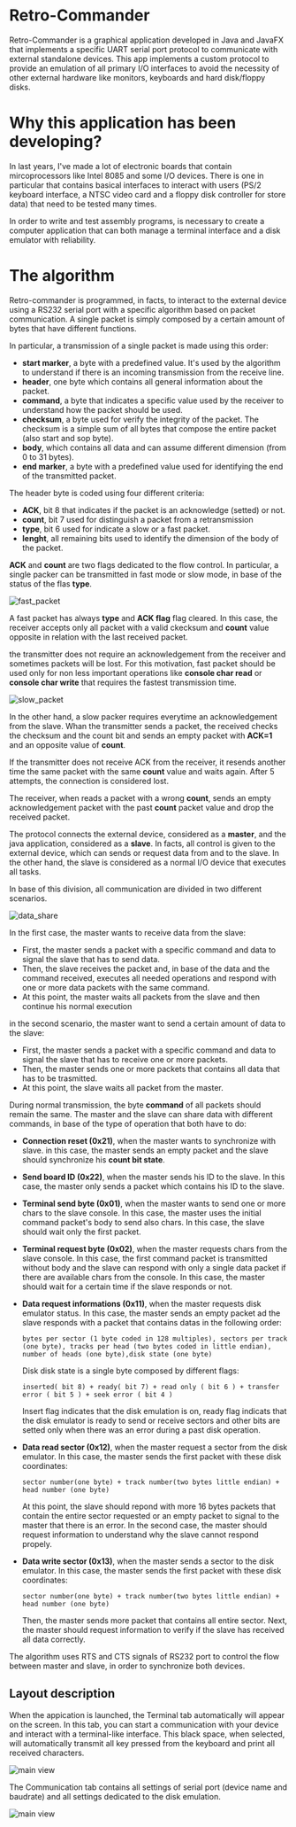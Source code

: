 # Retro-Commander
Retro-Commander is a graphical application developed in Java and JavaFX that implements a specific UART serial port protocol to communicate with external standalone devices. 
This app implements a custom protocol to provide an emulation of all primary I/O interfaces to avoid the necessity of other external hardware like monitors,
keyboards and hard disk/floppy disks.

# Why this application has been developing?

In last years, I've made a lot of electronic boards that contain mircoprocessors like Intel 8085 and some I/O devices. There is one in particular that contains basical interfaces to interact with users (PS/2 keyboard interface, a NTSC video card and a floppy disk controller for store data) that need to be tested many times. 

In order to write and test assembly programs, is necessary to create a computer application that can both manage a terminal interface and a disk emulator with reliability.

# The algorithm 

Retro-commander is programmed, in facts, to interact to the external device using a RS232 serial port with a specific algorithm based on packet communication. A single packet is simply composed by a certain amount of bytes that have different functions.

In particular, a transmission of a single packet is made using this order:
* **start marker**, a byte with a predefined value. It's used by the algorithm to understand if there is an incoming transmission from the receive line.
* **header**, one byte which contains all general information about the packet.
* **command**, a byte that indicates a specific value used by the receiver to understand how the packet should be used.
* **checksum**, a byte used for verify the integrity of the packet. The checksum is a simple sum of all bytes that compose the entire packet (also start and sop byte).
* **body**, which contains all data and can assume different dimension (from 0 to 31 bytes).
* **end marker**, a byte with a predefined value used for identifying the end of the transmitted packet.

The header byte is coded using four different criteria:
*   **ACK**, bit 8 that indicates if the packet is an acknowledge (setted) or not.
*   **count**, bit 7 used for distinguish a packet from a retransmission
*   **type**, bit 6 used for indicate a slow or a fast packet.
*   **lenght**, all remaining bits used to identify the dimension of the body of the packet.

**ACK** and **count** are two flags dedicated to the flow control. In particular, a single packer can be transmitted in fast mode or slow mode, in base of the status of the flas **type**. 

![fast_packet](/docs/fast_packet.drawio.png)

A fast packet has always **type** and **ACK flag** flag cleared. In this case, the receiver accepts only all packet with a valid ckecksum and **count** value opposite in relation with the last received packet.   

the transmitter does not require an acknowledgement from the receiver and sometimes packets will be lost. For this motivation, fast packet should be used only for non less important operations like **console char read** or **console char write** that requires the fastest transmission time.

![slow_packet](/docs/slow_packet.drawio.png)

In the other hand, a slow packer requires everytime an acknowledgement from the slave. Whan the transmitter sends a packet, the received checks the checksum and the count bit and sends an empty packet with **ACK=1** and an opposite value of **count**. 

If the transmitter does not receive ACK from the receiver, it resends another time the same packet with the same **count** value and waits again. After 5 attempts, the connection is considered lost.

The receiver, when reads a packet with a wrong **count**, sends an empty acknowledgement packet with the past **count** packet value and drop the received packet.

The protocol connects the external device, considered as a **master**, and the java application, considered as a **slave**. In facts, all control is given to the external device, which can sends or request data from and to the slave. In the other hand, the slave is considered as a normal I/O device that executes all tasks. 

In base of this division, all communication are divided in two different scenarios.

![data_share](/docs/data_share.png)

In the first case, the master wants to receive data from the slave:
* First, the master sends a packet with a specific command and data to signal the slave that has to send data.
* Then, the slave receives the packet and, in base of the data and the command received, executes all needed operations and respond with one or more data packets with the same command.
* At this point, the master waits all packets from the slave and then continue his normal execution

in the second scenario, the master want to send a certain amount of data to the slave:
* First, the master sends a packet with a specific command and data to signal the slave that has to receive one or more packets.
* Then, the master sends one or more packets that contains all data that has to be trasmitted.
* At this point, the slave waits all packet from the master.

During normal transmission, the byte **command** of all packets should remain the same. The master and the slave can share data with different commands, in base of the type of operation that both have to do:
* **Connection reset (0x21)**, when the master wants to synchronize with slave. in this case, the master sends an empty packet and the slave should synchronize his **count bit state**.

* **Send board ID (0x22)**, when the master sends his ID to the slave. In this case, the master only sends a packet which contains his ID to the slave.
  
* **Terminal send byte (0x01)**, when the master wants to send one or more chars to the slave console.
  In this case, the master uses the initial command packet's body to send also chars. In this case, the slave should wait only the first packet.
* **Terminal request byte (0x02)**, when the master requests chars from the slave console.
  In this case, the first command packet is transmitted without body and the slave can respond with only a single data packet if there are available chars from the console. In this case, the master should wait for a certain time if the slave responds or not.
* **Data request informations (0x11)**, when the master requests disk emulator status. In this case, the master sends an empty packet ad the slave responds with a packet that contains datas in the following order:
  ```
  bytes per sector (1 byte coded in 128 multiples), sectors per track (one byte), tracks per head (two bytes coded in little endian), number of heads (one byte),disk state (one byte)
  ```
  Disk disk state is a single byte composed by different flags:
  ```
  inserted( bit 8) + ready( bit 7) + read only ( bit 6 ) + transfer error ( bit 5 ) + seek error ( bit 4 )
  ```
  Insert flag indicates that the disk emulation is on, ready flag indicats that the disk emulator is ready to send or receive sectors and other bits are setted only when there was an error during a past disk operation.

* **Data read sector (0x12)**, when the master request a sector from the disk emulator. In this case, the master sends the first packet with these disk coordinates:
  ```
  sector number(one byte) + track number(two bytes little endian) + head number (one byte)
  ```
  At this point, the slave should repond with more 16 bytes packets that contain the entire sector requested or an empty packet to signal to the master that there is an error. In the second case, the master should request information to understand why the slave cannot respond propely.

* **Data write sector (0x13)**, when the master sends a sector to the disk emulator. In this case, the master sends the first packet with these disk coordinates:
  ```
  sector number(one byte) + track number(two bytes little endian) + head number (one byte)
  ```
  Then, the master sends more packet that contains all entire sector. Next, the master should request information to verify if the slave has received all data correctly.
  
The algorithm uses RTS and CTS signals of RS232 port to control the flow between master and slave, in order to synchronize both devices.

## Layout description
When the appication is launched, the Terminal tab automatically will appear on the screen. In this tab, you can start a communication with your device and interact with a terminal-like interface. This black space, when selected, will automatically transmit all key pressed from the keyboard and print all received characters.


![main view](/docs/terminal-view.png)

The Communication tab contains all settings of serial port (device name and baudrate) and all settings dedicated to the disk emulation.

![main view](/docs/settings.view.png)

